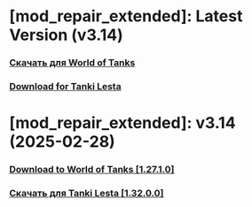 # [mod_repair_extended]: Latest Version (v3.14)
### [**Скачать для World of Tanks**](https://github.com/spoter/spoter-mods/releases/download/latest/mod_repair_extended.zip)
### [**Download for Tanki Lesta**](https://github.com/spoter/spoter-mods/releases/download/latest/mod_repair_extended_RU.zip)
#
# [mod_repair_extended]: v3.14 (2025-02-28)
### [**Download to World of Tanks [1.27.1.0]**](https://github.com/spoter/spoter-mods/releases/download/v7/mod_repair_extended.zip)
### [**Скачать для Tanki Lesta [1.32.0.0]**](https://github.com/spoter/spoter-mods/releases/download/v7/mod_repair_extended_RU.zip)
#

